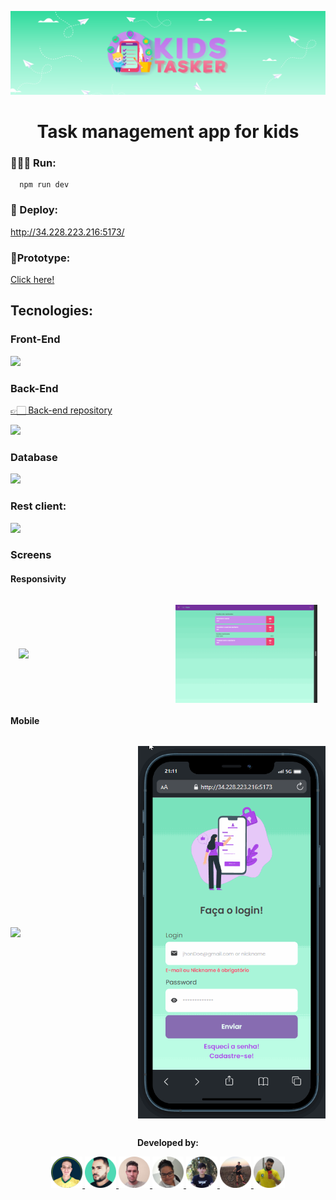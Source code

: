 <p align="center">
  <img src="./src/assets/cover_readme.png" />
</p>

<h1 align="center">Task management app for kids</h1>

### 👨🏻‍💻 Run:

~~~node
  npm run dev
~~~

### 👀 Deploy:
<http://34.228.223.216:5173/>

### 📱Prototype:

[Click here!](https://www.figma.com/file/esTd4CMgUpxCsB7WK6H5op/SGTC---Prototype?type=design&node-id=1272%3A946&mode=design&t=qnHutrOiyMpJX4ey-1)


## Tecnologies:

### Front-End

<p align="left">
  <a href="https://skillicons.dev">
    <img src="https://skillicons.dev/icons?i=react,docker,css,typescript,styledcomponents,vite,html,figma,aws" />
  </a>
</p>

### Back-End

[👉🏻 Back-end repository](https://github.com/Matheus-Juliao/projeto-integrador)

<p align="left">
  <a href="https://skillicons.dev">
    <img src="https://skillicons.dev/icons?i=spring,maven,java,aws,intelij" />
  </a>
</p>



### Database

<p align="left">
  <a href="https://skillicons.dev">
    <img src="https://skillicons.dev/icons?i=docker,postgres,aws" />
  </a>
</p>

### Rest client:

<p align="left">
  <a href="https://skillicons.dev">
    <img src="https://skillicons.dev/icons?i=postman,swagger" />
  </a>
</p>

### Screens

#### Responsivity


<p align="center" style="display: flex; align-items: center; justify-content:center; flex-direction:column; gap: 12px">
    <div style="display: flex; align-items: center; justify-content:center; flex-direction:row; gap: 24px">
        <img src="./src/assets/gif3.gif" width="45%" />
        <img src="./src/assets/gif4.gif" width="45%" />
    </div>
</p>

#### Mobile

<p align="center" style="display: flex; align-items: center; justify-content:center; flex-direction:column; gap: 12px">
    <div style="display: flex; align-items: center; justify-content:space-evenly; flex-direction:row; gap: 24px">
        <img src="./src/assets/gif1.gif" width="300px" />
        <img src="./src/assets/gif2.gif" width="300px" />
    </div>
</p>

##

<p align="center" ><strong>Developed by:</strong></p>

<p align="center" >
  <a href="https://github.com/jacksonMarcelinoFreitas">
      <img style="width: 50px;"  src="./src/assets/participants/jackson.png" />
  </a>
  <a href="https://github.com/AdrianoPinheiro86/AdrianoPinheiro86">
    <img style="width: 50px;"  src="./src/assets/participants/adriano.png" />
  </a>
  <a href="https://github.com/Matheus-Juliao">
    <img style="width: 50px;"  src="./src/assets/participants/matheus.png" />
  </a>
  <a href="https://github.com/Marilene26">
    <img style="width: 50px;"  src="./src/assets/participants/marilene.png" />
  </a>
  <a href="#">
    <img style="width: 50px;"  src="./src/assets/participants/leonardo.png" />
  </a>
  <a href="#">
    <img style="width: 50px;"  src="./src/assets/participants/hugo.png" />
  </a>
  <a href="#">
    <img style="width: 50px;"  src="./src/assets/participants/nicolas.png" />
  </a>
</p>
